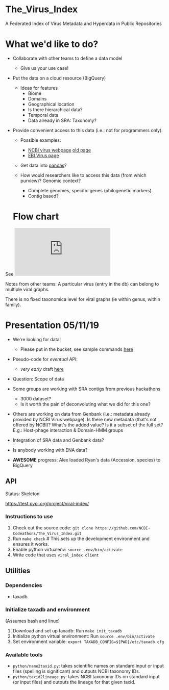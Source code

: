 # The_Virus_Index
A Federated Index of Virus Metadata and Hyperdata in Public Repositories


# What we'd like to do?
* Collaborate with other teams to define a data model
  * Give us your use case!
* Put the data on a cloud resource (BigQuery)
  * Ideas for features
     * Biome
     * Domains 
     * Geographical location
     * Is there hierarchical data?
     * Temporal data
     * Data already in SRA: Taxonomy?
     
* Provide convenient access to this data (i.e.: not for programmers only). 
  * Possible examples: 
    * [NCBI virus webpage](https://www.ncbi.nlm.nih.gov/labs/virus/vssi/#/) [old page](https://www.ncbi.nlm.nih.gov/genome/viruses/)
    * [EBI Virus page](https://www.ebi.ac.uk/genomes/virus.html)
    
  * Get data into [pandas](https://pandas.pydata.org/)?
  * How would researchers like to access this data (from which purview)? Genomic context?
    * Complete genomes, specific genes (philogenetic markers). 
    * Contig based?
  
  
  # Flow chart
See ![Virus Indexing and Sequence Quality Team Scope.pdf](
https://github.com/NCBI-Codeathons/The_Virus_Index/raw/master/Virus%20Indexing%20and%20Sequence%20Quality%20Team%20Scope.pdf)


Notes from other teams: 
A particular virus (entry in the db) can belong to multiple viral graphs.

There is no fixed taxonomica level for viral graphs (ie within genus, within family).


# Presentation 05/11/19

* We're looking for data!
  * Please put in the bucket, see sample commands [here](https://github.com/NCBI-Codeathons/The_Virus_Index/issues/4#issuecomment-549868892)
* Pseudo-code for _eventual_ API:
    * *very early* draft [here](https://github.com/NCBI-Codeathons/The_Virus_Index/issues/5)
* Question: Scope of data
 * Some groups are working with SRA contigs from previous hackathons
    * 3000 dataset?
    * Is it worth the pain of deconvoluting what we did for this one?
 * Others are working on data from Genbank (i.e.: metadata already provided by
   NCBI Virus webpage). Is there new metadata (that's not offered by NCBI)?
   What's the added value? Is it a subset of the full set?
   E.g.: Host-phage interaction & Domain-HMM groups
 * Integration of SRA data and Genbank data?
 * Is anybody working with ENA data?


* __AWESOME__ progress: Alex loaded Ryan's data (Accession, species) to BigQuery
  
  
## API
Status: Skeleton

https://test.pypi.org/project/viral-index/

### Instructions to use

1. Check out the source code: `git clone https://github.com/NCBI-Codeathons/The_Virus_Index.git`
1. Run `make check` # This sets up the development environment and ensures it works.
1. Enable python virtualenv: `source .env/bin/activate`
1. Write code that uses `viral_index.client`

## Utilities
### Dependencies
* taxadb

### Initialize taxadb and environment
(Assumes bash and linux)

1. Download and set up taxadb: Run `make init_taxadb`
2. Initialize python virtual environment: Run `source .env/bin/activate`
3. Set environment variable: `export TAXADB_CONFIG=${PWD}/etc/taxadb.cfg`

### Available tools
* `python/name2taxid.py`: takes scientific names on standard input or input files (spelling is significant) and
  outputs NCBI taxonomy IDs.
* `python/taxid2lineage.py`: takes NCBI taxonomy IDs on standard input (or
  input files) and outputs the lineage for that given taxid. 
